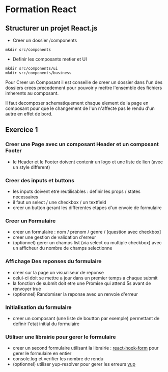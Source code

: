 # Formation React

## Structurer un projet React.js

- Creer un dossier /components
```shell
mkdir src/components
```

- Definir les composants metier et UI
```shell
mkdir src/components/ui
mkdir src/components/business
```

Pour Creer un Composant il est conseille de creer un dossier dans l'un des dossiers crees precedement pour pouvoir y mettre l'ensemble des fichiers imherents au composant.

Il faut decomposer schematiquement chaque element de la page en composant pour que le changement de l'un n'affecte pas le rendu d'un autre en effet de bord.

## Exercice 1
### Creer une Page avec un composant Header et un composant Footer
- le Header et le Footer doivent contenir un logo et une liste de lien (avec un style different)

### Creer des inputs et buttons
- les inputs doivent etre reutilisables : definir les props / states necessaires
- il faut un select / une checkbox / un textfield
- creer un button gerant les differentes etapes d'un envoie de formulaire

### Creer un Formulaire 
- creer un formulaire : nom / prenom / genre / [question avec checkbox]
- creer une gestion de validation d'erreur
- (optionnel) gerer un champs list (via select ou multiple checkbox) avec un afficheur du nombre de champs selectionne

### Affichage Des reponses du formulaire
- creer sur la page un visualiseur de reponse
- celui-ci doit se mettre a jour dans un premier temps a chaque submit
- la fonction de submit doit etre une Promise qui attend 5s avant de renvoyer true
- (optionnel) Randomiser la reponse avec un renvoie d'erreur

### Initialisation du formulaire
- creer un composant (une liste de boutton par exemple) permettant de definir l'etat initial du formulaire

### Utiliser une librairie pour gerer le formulaire
- creer un second formulaire utilisant la librairie : [react-hook-form](https://react-hook-form.com/get-started) pour gerer le formulaire en entier
- console.log et verifier les nombre de rendu
- (optionnel) utiliser yup-resolver pour gerer les erreurs [yup](https://www.npmjs.com/package/yup)
